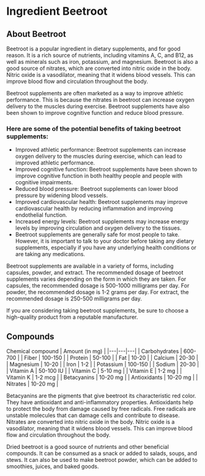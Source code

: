 # Ingredient Beetroot

## About Beetroot

Beetroot is a popular ingredient in dietary supplements, and for good reason. It is a rich source of nutrients, including vitamins A, C, and B12, as well as minerals such as iron, potassium, and magnesium. Beetroot is also a good source of nitrates, which are converted into nitric oxide in the body. Nitric oxide is a vasodilator, meaning that it widens blood vessels. This can improve blood flow and circulation throughout the body.

Beetroot supplements are often marketed as a way to improve athletic performance. This is because the nitrates in beetroot can increase oxygen delivery to the muscles during exercise. Beetroot supplements have also been shown to improve cognitive function and reduce blood pressure.

### Here are some of the potential benefits of taking beetroot supplements:

- Improved athletic performance: Beetroot supplements can increase oxygen delivery to the muscles during exercise, which can lead to improved athletic performance.
- Improved cognitive function: Beetroot supplements have been shown to improve cognitive function in both healthy people and people with cognitive impairments.
- Reduced blood pressure: Beetroot supplements can lower blood pressure by widening blood vessels.
- Improved cardiovascular health: Beetroot supplements may improve cardiovascular health by reducing inflammation and improving endothelial function.
- Increased energy levels: Beetroot supplements may increase energy levels by improving circulation and oxygen delivery to the tissues.
- Beetroot supplements are generally safe for most people to take. However, it is important to talk to your doctor before taking any dietary supplements, especially if you have any underlying health conditions or are taking any medications.

Beetroot supplements are available in a variety of forms, including capsules, powder, and extract. The recommended dosage of beetroot supplements varies depending on the form in which they are taken. For capsules, the recommended dosage is 500-1000 milligrams per day. For powder, the recommended dosage is 1-2 grams per day. For extract, the recommended dosage is 250-500 milligrams per day.

If you are considering taking beetroot supplements, be sure to choose a high-quality product from a reputable manufacturer.

## Compounds

 Chemical compound | Amount (in mg) |
|---|---|---|
| Carbohydrates   | 600-700   |
| Fiber           | 100-150   |
| Protein         | 50-100    |
| Fat             | 10-20     |
| Calcium         | 20-30     |
| Magnesium       | 10-20     |
| Iron            | 1-2       |
| Potassium       | 100-150   |
| Sodium          | 20-30     |
| Vitamin A       | 50-100 IU |
| Vitamin C       | 5-10 mg   |
| Vitamin E       | 1-2 mg    |
| Vitamin K       | 1-2 mcg   |
| Betacyanins     | 10-20 mg  |
| Antioxidants    | 10-20 mg  |
| Nitrates        | 10-20 mg  |


Betacyanins are the pigments that give beetroot its characteristic red color. They have antioxidant and anti-inflammatory properties. Antioxidants help to protect the body from damage caused by free radicals. Free radicals are unstable molecules that can damage cells and contribute to disease. Nitrates are converted into nitric oxide in the body. Nitric oxide is a vasodilator, meaning that it widens blood vessels. This can improve blood flow and circulation throughout the body.

Dried beetroot is a good source of nutrients and other beneficial compounds. It can be consumed as a snack or added to salads, soups, and stews. It can also be used to make beetroot powder, which can be added to smoothies, juices, and baked goods.